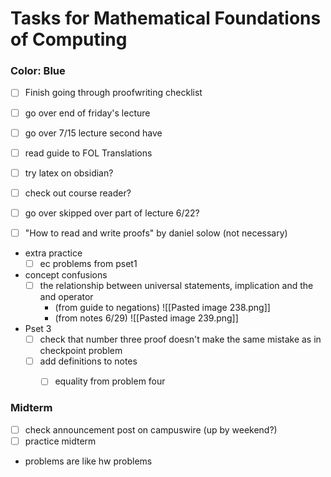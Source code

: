# Tasks for Mathematical Foundations of Computing
### Color: Blue

- [ ] Finish going through proofwriting checklist
- [ ] go over end of friday's lecture
- [ ] go over 7/15 lecture second have

- [ ] read guide to FOL Translations
- [ ] try latex on obsidian?
- [ ] check out course reader?
- [ ] go over skipped over part of lecture 6/22?
- [ ] "How to read and write proofs" by daniel solow (not necessary)

- extra practice
	- [ ] ec problems from pset1

- concept confusions
	- [ ] the relationship between universal statements, implication and the and operator
		- (from guide to negations) ![[Pasted image 238.png]]
		- (from notes 6/29) ![[Pasted image 239.png]]

- Pset 3
	- [ ] check that number three proof doesn't make the same mistake as in checkpoint problem
	- [ ] add definitions to notes
		- [ ] equality from problem four


### Midterm
- [ ] check announcement post on campuswire (up by weekend?)
- [ ] practice midterm
- problems are like hw problems
